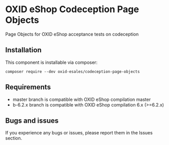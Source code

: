 # OXID eShop Codeception Page Objects

Page Objects for OXID eShop acceptance tests on codeception

## Installation
  
This component is installable via composer:

```
composer require --dev oxid-esales/codeception-page-objects
```

## Requirements

* master branch is compatible with OXID eShop compilation master
* b-6.2.x branch is compatible with OXID eShop compilation 6.x (>=6.2.x)

## Bugs and issues

If you experience any bugs or issues, please report them in 
the Issues section.
